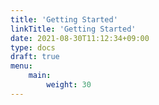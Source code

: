 ```yaml
---
title: 'Getting Started'
linkTitle: 'Getting Started'
date: 2021-08-30T11:12:34+09:00
type: docs
draft: true
menu:
    main:
        weight: 30
---
```

